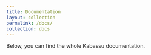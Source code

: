 ```yaml
---
title: Documentation
layout: collection
permalink: /docs/
collection: docs
---
```


Below, you can find the whole Kabassu documentation.
